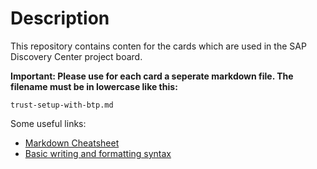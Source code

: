 # Description

This repository contains conten for the cards which are used in the SAP Discovery Center project board.

**Important: Please use for each card a seperate markdown file. The filename must be in lowercase like this:**

`trust-setup-with-btp.md`

Some useful links:

- [Markdown Cheatsheet](https://github.com/adam-p/markdown-here/wiki/Markdown-Cheatsheet)
- [Basic writing and formatting syntax](https://docs.github.com/en/get-started/writing-on-github/getting-started-with-writing-and-formatting-on-github/basic-writing-and-formatting-syntax)